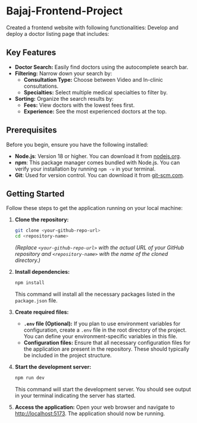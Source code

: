 # Bajaj-Frontend-Project
Created a frontend website with following functionalities: Develop and deploy a doctor listing page that includes: 
## Key Features

-   **Doctor Search:** Easily find doctors using the autocomplete search bar.
-   **Filtering:** Narrow down your search by:
    -   **Consultation Type:** Choose between Video and In-clinic consultations.
    -   **Specialties:** Select multiple medical specialties to filter by.
-   **Sorting:** Organize the search results by:
    -   **Fees:** View doctors with the lowest fees first.
    -   **Experience:** See the most experienced doctors at the top.


## Prerequisites

Before you begin, ensure you have the following installed:

- **Node.js**: Version 18 or higher. You can download it from [nodejs.org](https://nodejs.org/).
- **npm**: This package manager comes bundled with Node.js. You can verify your installation by running `npm -v` in your terminal.
- **Git**: Used for version control. You can download it from [git-scm.com](https://git-scm.com/).

## Getting Started
Follow these steps to get the application running on your local machine:

1.  **Clone the repository:**
    ```bash
    git clone <your-github-repo-url>
    cd <repository-name>
    ```
    *(Replace `<your-github-repo-url>` with the actual URL of your GitHub repository and `<repository-name>` with the name of the cloned directory.)*

2.  **Install dependencies:**
    ```bash
    npm install
    ```
    This command will install all the necessary packages listed in the `package.json` file.

3.  **Create required files:**
    -   **`.env` file (Optional):** If you plan to use environment variables for configuration, create a `.env` file in the root directory of the project. You can define your environment-specific variables in this file.
    -   **Configuration files:** Ensure that all necessary configuration files for the application are present in the repository. These should typically be included in the project structure.

4.  **Start the development server:**
    ```bash
    npm run dev
    ```
    This command will start the development server. You should see output in your terminal indicating the server has started.

5.  **Access the application:**
    Open your web browser and navigate to [http://localhost:5173](http://localhost:5173). The application should now be running.




